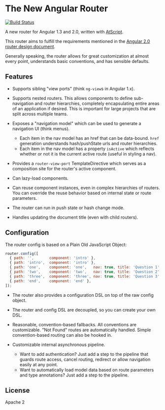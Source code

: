 # The New Angular Router
[![Build Status](https://travis-ci.org/angular/router.svg?branch=master)](https://travis-ci.org/angular/router)

A new router for Angular 1.3 and 2.0, written with
[AtScript](https://docs.google.com/document/d/11YUzC-1d0V1-Q3V0fQ7KSit97HnZoKVygDxpWzEYW0U/).

This router aims to fulfill the requirements mentioned in the [Angular 2.0 router design document](https://docs.google.com/document/d/1I3UC0RrgCh9CKrLxeE4sxwmNSBl3oSXQGt9g3KZnTJI).

Generally speaking, the router allows for great customization at almost every point,
understands basic conventions, and has sensible defaults.


## Features

* Supports sibling "view ports" (think `ng-view`s in Angular 1.x).

* Supports nested routers. This allows components to define sub-navigation and router hierarchies, completely encapsulating entire areas of an application if desired. This is important for large projects that are split across multiple teams.

* Exposes a "navigation model" which can be used to generate a navigation UI (think menus).
  * Each item in the nav model has an href that can be data-bound. `href` generation understands hash/pushState urls and router hierarchies.
  * Each item in the nav model has a property `isActive` which reflects whether or not it is the current active route (useful in styling a nav).

* Provides a `router-view-port` TemplateDirective which serves as a composition site for the router's active component.

* Can lazy-load components.

* Can reuse component instances, even in complex hierarchies of routers. You can override the reuse behavior based on internal state or route parameters.

* The router can run in push state or hash change mode.
* Handles updating the document title (even with child routers).

## Configuration

The router config is based on a Plain Old JavaScript Object:

```javascript
router.config([
  { path: '',       component: 'intro' },
  { path: 'intro',  component: 'intro' },
  { path: 'one',    component: 'one',   nav: true, title: 'Question 1' },
  { path: 'two',    component: 'two',   nav: true, title: 'Question 2' },
  { path: 'three',  component: 'three', nav: true, title: 'Question 3' },
  { path: 'end',    component: 'end' },
]);
```

* The router also provides a configuration DSL on top of the raw config object.
* The router and config DSL are decoupled, so you can create your own DSL.
* Reasonable, convention-based fallbacks. All conventions are customizable. "Not Found" routes are automatically handled. Simple convention-based routing can also be hooked in.

* Customizable internal asynchronous pipeline.
  * Want to add authentication? Just add a step to the pipeline that guards route access, cancel routing, redirect or allow navigation easily at any point.
  * Want to automatically load model data based on route parameters and type annotations? Just add a step to the pipeline.





## License
Apache 2
